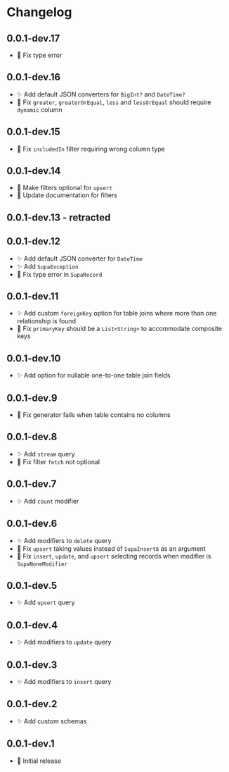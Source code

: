 # Changelog

## 0.0.1-dev.17
- 🐛 Fix type error

## 0.0.1-dev.16
- ✨ Add default JSON converters for `BigInt?` and `DateTime?`
- 🐛 Fix `greater`, `greaterOrEqual`, `less` and `lessOrEqual` should require `dynamic` column

## 0.0.1-dev.15
- 🐛 Fix `includedIn` filter requiring wrong column type

## 0.0.1-dev.14
- 🐛 Make filters optional for `upsert`
- 📝 Update documentation for filters

## 0.0.1-dev.13 - retracted

## 0.0.1-dev.12
- ✨ Add default JSON converter for `DateTime`
- ✨ Add `SupaException`
- 🐛 Fix type error in `SupaRecord`

## 0.0.1-dev.11
- ✨ Add custom `foreignKey` option for table joins where more than one relationship is found
- 🐛 Fix `primaryKey` should be a `List<String>` to accommodate composite keys

## 0.0.1-dev.10
- ✨ Add option for nullable one-to-one table join fields

## 0.0.1-dev.9
- 🐛 Fix generator fails when table contains no columns

## 0.0.1-dev.8
- ✨ Add `stream` query
- 🐛 Fix filter `fetch` not optional

## 0.0.1-dev.7
- ✨ Add `count` modifier

## 0.0.1-dev.6
- ✨ Add modifiers to `delete` query
- 🐛 Fix `upsert` taking values instead of `SupaInsert`s as an argument
- 🐛 Fix `insert`, `update`, and `upsert` selecting records when modifier is `SupaNoneModifier`

## 0.0.1-dev.5
- ✨ Add `upsert` query

## 0.0.1-dev.4
- ✨ Add modifiers to `update` query

## 0.0.1-dev.3
- ✨ Add modifiers to `insert` query

## 0.0.1-dev.2
- ✨ Add custom schemas

## 0.0.1-dev.1
- 🎉 Initial release
